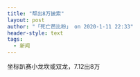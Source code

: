 ```yaml
---
title: "帮出8万披索"
layout: post
author: "「死亡芭比粉」 on 2020-1-11 22:33"
header-style: text
tags:
  - 新闻
---
```


<head></head>
<body>
  坐标趴赛小龙坎或双龙，7.12出8万
 <br>
</body>


